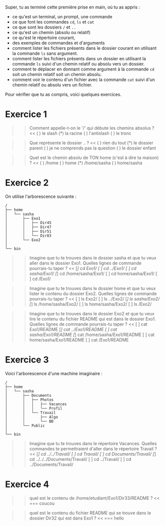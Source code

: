 Super, tu as terminé cette première prise en main, où tu as appris :

* ce qu'est un terminal, un prompt, une commande
* ce que font les commandes `cd`, `ls` et `cat`
* ce que sont les dossiers `/` et `..`
* ce qu'est un chemin (absolu ou relatif)
* ce qu'est le répertoire courant,
* des exemples de commandes et d'arguments
* comment lister les fichiers présents dans le dossier courant  en utilisant la commande `ls` sans argument.
* comment lister les fichiers présents dans un dossier en utilisant la commande `ls` suivi d'un chemin relatif ou absolu vers un dossier.
* comment te déplacer en donnant comme argument à la commande `cd` soit un chemin relatif soit un chemin absolu.
* comment voir le contenu d'un fichier avec la commande `cat` suivi d'un chemin relatif ou absolu vers un fichier.

Pour vérifier que tu as compris, voici quelques exercices.

# Exercice 1

>> Comment appelle-t-on le '/' qui débute les chemins absolus ? <<
( ) le slash
(*) la racine
( ) l'antislash
( ) le tronc


>> Que représente le dossier .. ? <<
( ) rien du tout
(*) le dossier parent
( ) je ne comprends pas la question
( ) le dossier enfant


>> Quel est le chemin absolu de TON home (c'est à dire ta maison) ? <<
( ) /home
( ) home
(*) /home/sasha
( ) home/sasha

# Exercice 2

On utilise l'arborescence suivante :

```
/
├── home
│   └── sasha
│       ├── Exo1
│       │   ├── Dir45
│       │   ├── Dir47
│       │   ├── Dir51
│       │   └── Dir83
│       └── Exo2
│   
└── bin
``` 


>> Imagine que tu te trouves dans le dossier sasha et que tu veux aller dans le dossier Exo1. Quelles lignes de commande pourrais-tu taper ? <<
[*] cd Exo1/
[ ] cd ../Exo1/
[ ] cd sasha/Exo1/
[*] cd /home/sasha/Exo1/
[ ] cd home/sasha/Exo1/
[ ] cd /Exo1/

>> Imagine que tu te trouves dans le dossier home et que tu veux lister le contenu du dossier Exo2. Quelles lignes de commande pourrais-tu taper ? <<
[ ] ls Exo2/
[ ] ls ../Exo2/
[*] ls sasha/Exo2/
[*] ls /home/sasha/Exo2/
[ ] ls home/sasha/Exo2/
[ ] ls /Exo2/


>> Imagine que tu te trouves dans le dossier Exo2 et que tu veux lire le contenu du fichier README qui est dans le dossier Exo1. Quelles lignes de commande pourrais-tu taper ? <<
[ ] cat Exo1/README
[*] cat ../Exo1/README
[ ] cat sasha/Exo1/README
[*] cat /home/sasha/Exo1/README
[ ] cat home/sasha/Exo1/README
[ ] cat /Exo1/README

# Exercice 3

Voici l'arborescence d'une machine imaginaire :

```
/
├── home
│   └── sasha
│       ├── Documents
│       │   ├── Photos
│       │   │   ├── Vacances
│       │   │   └── Profil
│       │   └── Travail
│       │       ├── Algo
│       │       └── BD
│       └── Public
│   
└── bin
``` 

>> Imagine que tu te trouves dans le répertoire Vacances. Quelles commandes te permettraient d'aller dans le répertoire Travail  ? <<
[*] cd ../../Travail/
[ ] cd Travail/
[ ] cd Documents/Travail/
[*] cd ../../../Documents/Travail/
[ ] cd ../Travail/
[ ] cd ../Documents/Travail/



# Exercice 4

>> quel est le contenu de /home/etudiant/Exo1/Dir33/README ? <<
=== coucou


>> quel est le contenu du fichier README qui se trouve dans le dossier Dir32 qui est dans Exo1 ? <<
=== hello


